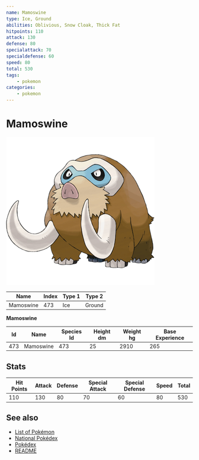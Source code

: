 ```yaml
---
name: Mamoswine
type: Ice, Ground
abilities: Oblivious, Snow Cloak, Thick Fat
hitpoints: 110
attack: 130
defense: 80
specialattack: 70
specialdefense: 60
speed: 80
total: 530
tags:
    - pokemon
categories:
    - pokemon
---
```


# Mamoswine


![Mamoswine](images/473.png)

| **Name** | **Index** | **Type 1** | **Type 2** |
|----|----|----|----|
| Mamoswine | 473 | Ice | Ground  |

**Mamoswine** 




| **Id** | **Name** | **Species Id** | **Height dm** | **Weight hg** | **Base Experience** |
|--------|----------|----------------|------------|------------|---------------------|
| 473 | Mamoswine | 473 | 25 | 2910 | 265 |



## Stats

| **Hit Points** | **Attack** | **Defense** | **Special Attack** | **Special Defense** | **Speed** | **Total** |
|----------------|------------|-------------|--------------------|---------------------|-----------|-----------|
| 110 | 130 | 80 | 70 | 60 | 80 | 530 |

## See also

- [List of Pokémon](../pokemon.md)
- [National Pokédex](../national_pokedex.md)
- [Pokédex](../pokedex.md)
- [README](../README.md)
